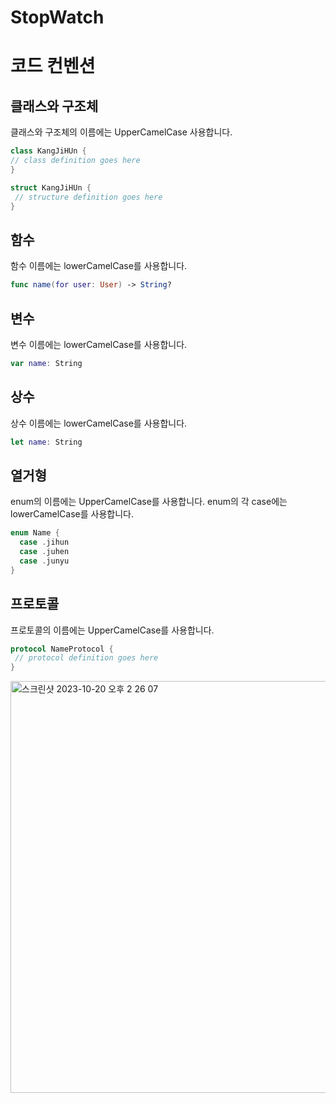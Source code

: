 # StopWatch

# 코드 컨벤션

## 클래스와 구조체
클래스와 구조체의 이름에는 UpperCamelCase 사용합니다.
```swift
class KangJiHUn {
// class definition goes here
}

struct KangJiHUn {
 // structure definition goes here
}
```

## 함수
함수 이름에는 lowerCamelCase를 사용합니다.
```swift
func name(for user: User) -> String?
```

## 변수
변수 이름에는 lowerCamelCase를 사용합니다.
```swift
var name: String
```
## 상수
상수 이름에는 lowerCamelCase를 사용합니다.
```swift
let name: String
```
## 열거형
enum의 이름에는 UpperCamelCase를 사용합니다.
enum의 각 case에는 lowerCamelCase를 사용합니다.
```swift
enum Name {
  case .jihun
  case .juhen
  case .junyu
}
```

## 프로토콜
프로토콜의 이름에는 UpperCamelCase를 사용합니다.
```swift
protocol NameProtocol {
 // protocol definition goes here
}
```
<img width="659" alt="스크린샷 2023-10-20 오후 2 26 07" src="https://github.com/KangJiHun1028/StopWatch/assets/136081642/42eab49c-5c33-4bd2-ab07-efba6983b101">
